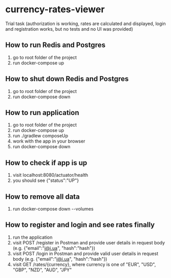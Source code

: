 # currency-rates-viewer
Trial task (authorization is working, rates are calculated and displayed, login and registration works, but no tests and no UI was provided)

## How to run Redis and Postgres
1. go to root folder of the project
2. run docker-compose up

## How to shut down Redis and Postgres
1. go to root folder of the project
2. run docker-compose down

## How to run application
1. go to root folder of the project
2. run docker-compose up
3. run ./gradlew composeUp
4. work with the app in your browser
5. run docker-compose down

## How to check if app is up
1. visit localhost:8080/actuator/health
2. you should see {"status":"UP"}

## How to remove all data
1. run docker-compose down --volumes

## How to register and login and see rates finally
1. run the application
2. visit POST /register in Postman and provide user details in request body (e.g. {"email":"i@i.ua", "hash":"hash"})
3. visit POST /login in Postman and provide valid user details in request body (e.g. {"email":"i@i.ua", "hash":"hash"})
4. visit GET /rates/{currency}, where currency is one of "EUR", "USD", "GBP", "NZD", "AUD", "JPY"
